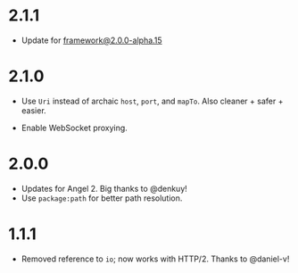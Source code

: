 # 2.1.1
* Update for framework@2.0.0-alpha.15

# 2.1.0

- Use `Uri` instead of archaic `host`, `port`, and `mapTo`. Also cleaner + safer + easier.

* Enable WebSocket proxying.

# 2.0.0

- Updates for Angel 2. Big thanks to @denkuy!
- Use `package:path` for better path resolution.

# 1.1.1

- Removed reference to `io`; now works with HTTP/2. Thanks to @daniel-v!
